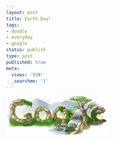 ```yaml
---
layout: post
title: Earth Day!
tags:
- doodle
- everyday
- google
status: publish
type: post
published: true
meta:
  views: '539'
  _searchme: '1'
---
```


![](/images/2010/07/earthday08.gif)
